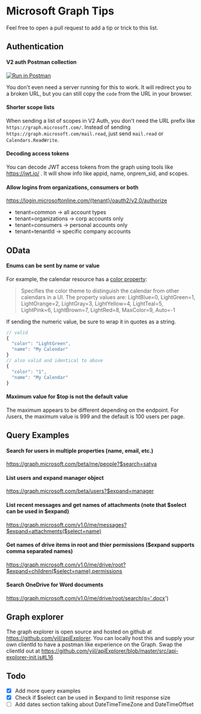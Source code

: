 # Microsoft Graph Tips
Feel free to open a pull request to add a tip or trick to this list.


## Authentication
#### V2 auth Postman collection
[![Run in Postman](https://raw.githubusercontent.com/Azure/azure-content/master/articles/active-directory/media/active-directory-v2-protocols-oauth-code/runInPostman.png)](https://app.getpostman.com/run-collection/8f5715ec514865a07e6a)

You don't even need a server running for this to work. It will redirect you to a broken URL, but you can still copy the `code` from the URL in your browser.
#### Shorter scope lists
When sending a list of scopes in V2 Auth, you don't need the URL prefix like `https://graph.microsoft.com/`. Instead of sending `https://graph.microsoft.com/mail.read`, just send `mail.read` or `Calendars.ReadWrite`.

#### Decoding access tokens
You can decode JWT access tokens from the graph using tools like https://jwt.io/ .  It will show info like appid, name, onprem_sid, and scopes.

#### Allow logins from organizations, consumers or both
https://login.microsoftonline.com/{tenant}/oauth2/v2.0/authorize
* tenant=common -> all account types
* tenant=organizations -> corp accounts only
* tenant=consumers -> personal accounts only
* tenant=tenantId -> specific company accounts

## OData

#### Enums can be sent by name or value
For example, the calendar resource has a [color property](https://graph.microsoft.io/en-us/docs/api-reference/v1.0/resources/calendar#properties):
> Specifies the color theme to distinguish the calendar from other calendars in a UI. The property values are: LightBlue=0, LightGreen=1, LightOrange=2, LightGray=3, LightYellow=4, LightTeal=5, LightPink=6, LightBrown=7, LightRed=8, MaxColor=9, Auto=-1

If sending the numeric value, be sure to wrap it in quotes as a string.
```javascript
// valid
{
  "color": "LightGreen",
  "name": "My Calendar"
}
// also valid and identical to above
{
  "color": "1",
  "name": "My Calendar"
}

```
#### Maximum value for $top is not the default value
The maximum appears to be different depending on the endpoint. For /users, the maximum value is 999 and the default is 100 users per page.


## Query Examples
#### Search for users in multiple properties (name, email, etc.)
https://graph.microsoft.com/beta/me/people?$search=satya

#### List users and expand manager object
https://graph.microsoft.com/beta/users?$expand=manager

#### List recent messages and get names of attachments (note that $select can be used in $expand)
https://graph.microsoft.com/v1.0/me/messages?$expand=attachments($select=name)

#### Get names of drive items in root and thier permissions ($expand supports comma separated names)
https://graph.microsoft.com/v1.0/me/drive/root?$expand=children($select=name),permissions

#### Search OneDrive for Word documents
https://graph.microsoft.com/v1.0/me/drive/root/search(q='.docx')


## Graph explorer
The graph explorer is open source and hosted on github at https://github.com/yiil/apiExplorer.
You can locally host this and supply your own clientId to have a postman like experience on the Graph.
Swap the clientId out at https://github.com/yiil/apiExplorer/blob/master/src/api-explorer-init.js#L16

## Todo
- [x] Add more query examples
- [x] Check if $select can be used in $expand to limit response size
- [ ] Add dates section talking about DateTimeTimeZone and DateTimeOffset
